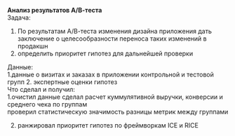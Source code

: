 **Анализ результатов А/В-теста**<br>
Задача:<br>
1. По результатам А/В-теста изменения дизайна приложения дать заключение о целесообразности переноса таких изменений в продакшн
2. определить приоритет гипотез для дальнейшей проверки<br>

Данные:<br>
1.данные о визитах и заказах в приложении контрольной и тестовой групп
2. экспертные оценки гипотез<br>
Что сделал и получил:<br>
1.очистил данные
сделал расчет куммулятивной выручки, конверсии и среднего чека по группам<br>
проверил статистическую значимость разницы метрик между группами<br>

2. ранжировал приоритет гипотез по фреймворкам ICE и RICE 
